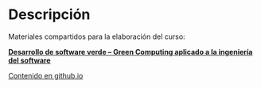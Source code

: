 # Descripción

Materiales compartidos para la elaboración del curso:

**[Desarrollo de software verde – Green Computing aplicado a la ingeniería del software](https://cemed.ugr.es/curso/24al01/)** 

[Contenido en github.io](https://juanluck.github.io/cemed-green-computing/)



